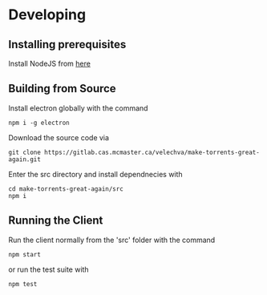 # Developing

## Installing prerequisites

Install NodeJS from [here](https://nodejs.org/en/)

## Building from Source

Install electron globally with the command

```
npm i -g electron
```

Download the source code via

```
git clone https://gitlab.cas.mcmaster.ca/velechva/make-torrents-great-again.git
```

Enter the src directory and install dependnecies with

```
cd make-torrents-great-again/src
npm i
```

## Running the Client

Run the client normally from the 'src' folder with the command

```
npm start
```

or run the test suite with

```
npm test
```
